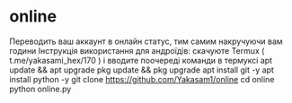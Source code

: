 # online
Переводить ваш аккаунт в онлайн статус, тим самим накручуючи вам години
Інструкція використання для андроїдів:
скачуюте Termux
( t.me/yakasami_hex/170 )
і вводите поочереді команди в термуксі
apt update && apt upgrade 
pkg update && pkg upgrade
apt install git -y 
apt install python -y 
git clone https://github.com/Yakasam1/online
cd online
python online.py
